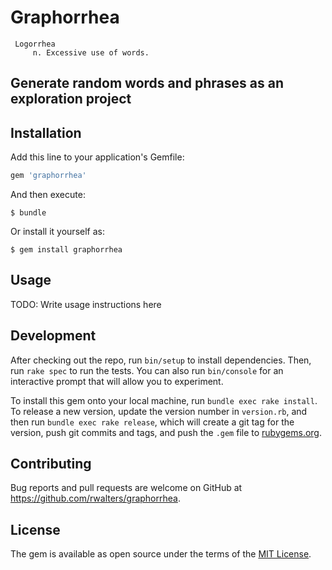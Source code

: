 # Graphorrhea

```
 Logorrhea
     n. Excessive use of words.
```

## Generate random words and phrases as an exploration project ##

## Installation

Add this line to your application's Gemfile:

```ruby
gem 'graphorrhea'
```

And then execute:

    $ bundle

Or install it yourself as:

    $ gem install graphorrhea

## Usage

TODO: Write usage instructions here

## Development

After checking out the repo, run `bin/setup` to install dependencies. Then, run `rake spec` to run the tests. You can also run `bin/console` for an interactive prompt that will allow you to experiment.

To install this gem onto your local machine, run `bundle exec rake install`. To release a new version, update the version number in `version.rb`, and then run `bundle exec rake release`, which will create a git tag for the version, push git commits and tags, and push the `.gem` file to [rubygems.org](https://rubygems.org).

## Contributing

Bug reports and pull requests are welcome on GitHub at https://github.com/rwalters/graphorrhea.


## License

The gem is available as open source under the terms of the [MIT License](http://opensource.org/licenses/MIT).

